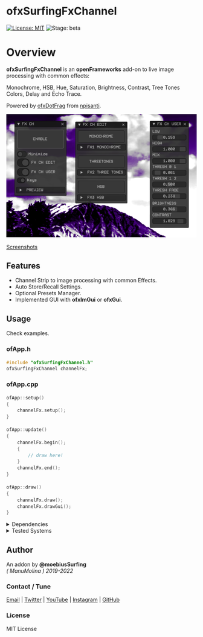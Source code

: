 ofxSurfingFxChannel
=============================
[![License: MIT](https://img.shields.io/badge/License-MIT-yellow.svg)](https://opensource.org/licenses/MIT)
![Stage: beta](https://img.shields.io/badge/-alpha-red)

# Overview

**ofxSurfingFxChannel** is an **openFrameworks** add-on to live image processing with common effects:  

Monochrome, HSB, Hue, Saturation, Brightness, Contrast, Tree Tones Colors, Delay and Echo Trace.

Powered by [ofxDotFrag](https://github.com/npisanti/ofxDotFrag) from [npisanti](https://github.com/npisanti).

![](/examples/1_BasicNoPresets/Capture.PNG)

[Screenshots](https://github.com/moebiussurfing/ofxSurfingFxChannel/blob/master/examples/README.md)  

## Features
- Channel Strip to image processing with common Effects.
- Auto Store/Recall Settings.
- Optional Presets Manager.
- Implemented GUI with **ofxImGui** or **ofxGui**.

## Usage
Check examples.  

### ofApp.h
```.cpp
#include "ofxSurfingFxChannel.h"
ofxSurfingFxChannel channelFx;
```

### ofApp.cpp
```.cpp
ofApp::setup()
{
	channelFx.setup();
}

ofApp::update()
{
	channelFx.begin();
	{
		// draw here!
	}
	channelFx.end();
}

ofApp::draw()
{
	channelFx.draw();
	channelFx.drawGui();
}
```

<details>
  <summary>Dependencies</summary>
  <p>

* [ofxSurfingImGui](https://github.com/moebiussurfing/ofxSurfingImGui)  
* [ofxSurfingHelpers](https://github.com/moebiussurfing/ofxSurfingHelpers)  
* [ofxImGui](https://github.com/Daandelange/ofxImGui/) / _Optional. FORK from @Daandelange_  
* [ofxSurfingPresets](https://github.com/moebiussurfing/ofxSurfingPresets) / _Optional._  
* ofxGui / _Optional. Core_  

The below add-ons are already packed into **OF_ADDON/libs/**.  
No need to add them manually with the **OF PROJECT GENERATOR**:    
* [ofxDotFrag](https://github.com/npisanti/ofxDotFrag) 
  </p>
</details>

<details>
  <summary>Tested Systems</summary>
  <p>

  - **Windows 10** / **VS 2017** / **OF ~0.11**
  </p>
</details>

## Author
An addon by **@moebiusSurfing**  
*( ManuMolina ) 2019-2022*  

### Contact / Tune
<p>
<a href="mailto:moebiussurfing@gmail.com" target="_blank">Email</a> |
<a href="https://twitter.com/moebiusSurfing/" rel="nofollow">Twitter</a> | 
<a href="https://www.youtube.com/moebiusSurfing" rel="nofollow">YouTube</a> | 
<a href="https://www.instagram.com/moebiusSurfing/" rel="nofollow">Instagram</a> | 
<a href="https://github.com/moebiussurfing" target="_blank">GitHub</a> 
</p>

### License
MIT License